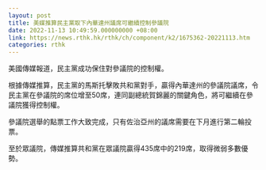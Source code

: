 ```yaml
---
layout: post
title: 美媒推算民主黨取下內華達州議席可繼續控制參議院
date: 2022-11-13 10:49:59.000000000 +08:00
link: https://news.rthk.hk/rthk/ch/component/k2/1675362-20221113.htm
categories: rthk
---
```


美國傳媒報道，民主黨成功保住對參議院的控制權。

根據傳媒推算，民主黨的馬斯托擊敗共和黨對手，贏得內華達州的參議院議席，令民主黨在參議院的席位增至50席，連同副總統賀錦麗的關鍵角色，將可繼續在參議院獲得控制權。

參議院選舉的點票工作大致完成，只有佐治亞州的議席需要在下月進行第二輪投票。

至於眾議院，傳媒推算共和黨在眾議院贏得435席中的219席，取得微弱多數優勢。
